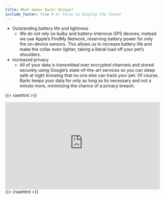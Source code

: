 ```yaml
---
title: What makes Barkr Unique?
include_footer: true # or false to display the footer
---
```


- Outstanding battery life and lightness
  - We do not rely on bulky and battery-intensive GPS devices; instead we use Apple’s FindMy Network, reserving battery power for only the on-device sensors. This allows us to increase battery life and make the collar even lighter, taking a literal load off your pet’s shoulders.
- Increased privacy
  - All of your data is transmitted over encrypted channels and stored securely using Google’s state-of-the-art services so you can sleep safe at night knowing that no one else can track your pet. Of course, Barkr keeps your data for only as long as its necessary and not a minute more, minimizing the chance of a privacy breach.

{{< rawhtml >}} <!-- markdownlint-disable MD033 -->
<div>
  <div style="position:relative;padding-top:56.25%;">
    <iframe src="https://www.youtube-nocookie.com/embed/yZLlXkdaVFs" frameborder="0" allowfullscreen
      style="position:absolute;top:0;left:0;width:100%;height:100%;"></iframe>
  </div>
</div>
{{< /rawhtml >}} <!-- markdownlint-enable MD033 -->
